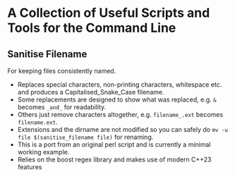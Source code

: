 # A Collection of Useful Scripts and Tools for the Command Line

## Sanitise Filename

For keeping files consistently named.
- Replaces special characters, non-printing characters, whitespace etc. and produces a Capitalised_Snake_Case filename.
- Some replacements are designed to show what was replaced, e.g. `&` becomes `_and_` for readability.
- Others just remove characters altogether, e.g. `filename_.ext` becomes `filename.ext`.
- Extensions and the dirname are not modified so you can safely do `mv -u file $(sanitise_filename file)` for renaming.
- This is a port from an original perl script and is currently a minimal working example.
- Relies on the boost regex library and makes use of modern C++23 features

